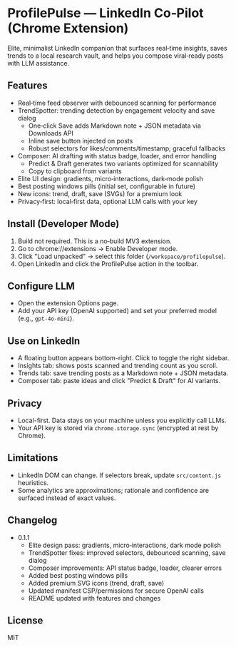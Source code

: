# ProfilePulse — LinkedIn Co‑Pilot (Chrome Extension)

Elite, minimalist LinkedIn companion that surfaces real‑time insights, saves trends to a local research vault, and helps you compose viral‑ready posts with LLM assistance.

## Features
- Real‑time feed observer with debounced scanning for performance
- TrendSpotter: trending detection by engagement velocity and save dialog
  - One‑click Save adds Markdown note + JSON metadata via Downloads API
  - Inline save button injected on posts
  - Robust selectors for likes/comments/timestamp; graceful fallbacks
- Composer: AI drafting with status badge, loader, and error handling
  - Predict & Draft generates two variants optimized for scannability
  - Copy to clipboard from variants
- Elite UI design: gradients, micro‑interactions, dark‑mode polish
- Best posting windows pills (initial set, configurable in future)
- New icons: trend, draft, save (SVGs) for a premium look
- Privacy‑first: local‑first data, optional LLM calls with your key

## Install (Developer Mode)
1. Build not required. This is a no‑build MV3 extension.
2. Go to chrome://extensions → Enable Developer mode.
3. Click "Load unpacked" → select this folder (`/workspace/profilepulse`).
4. Open LinkedIn and click the ProfilePulse action in the toolbar.

## Configure LLM
- Open the extension Options page.
- Add your API key (OpenAI supported) and set your preferred model (e.g., `gpt-4o-mini`).

## Use on LinkedIn
- A floating button appears bottom-right. Click to toggle the right sidebar.
- Insights tab: shows posts scanned and trending count as you scroll.
- Trends tab: save trending posts as a Markdown note + JSON metadata.
- Composer tab: paste ideas and click "Predict & Draft" for AI variants.

## Privacy
- Local-first. Data stays on your machine unless you explicitly call LLMs.
- Your API key is stored via `chrome.storage.sync` (encrypted at rest by Chrome).

## Limitations
- LinkedIn DOM can change. If selectors break, update `src/content.js` heuristics.
- Some analytics are approximations; rationale and confidence are surfaced instead of exact values.

## Changelog
- 0.1.1
  - Elite design pass: gradients, micro‑interactions, dark mode polish
  - TrendSpotter fixes: improved selectors, debounced scanning, save dialog
  - Composer improvements: API status badge, loader, clearer errors
  - Added best posting windows pills
  - Added premium SVG icons (trend, draft, save)
  - Updated manifest CSP/permissions for secure OpenAI calls
  - README updated with features and changes

## License
MIT